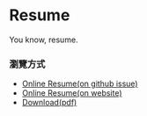 # Resume
You know, resume.

### 瀏覽方式

- [Online Resume(on github issue)](https://github.com/kjj6198/resume/issues/1)
- [Online Resume(on website)](https://kjj6198.github.io/resume)
- [Download(pdf)](https://kjj6198.github.io/resume/resume-whity.pdf)
